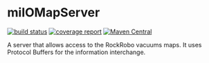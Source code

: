 # miIOMapServer
[![build status](https://git.sg-o.de/root/miIOMapServer/badges/master/build.svg)](https://git.sg-o.de/root/miIOMapServer) [![coverage report](https://git.sg-o.de/root/miIOMapServer/badges/master/coverage.svg)](https://git.sg-o.de/root/miIOMapServer/wikis/report) [![Maven Central](https://maven-badges.herokuapp.com/maven-central/de.sg-o.app/miioMapServer/badge.svg)](https://maven-badges.herokuapp.com/maven-central/de.sg-o.app/miioMapServer)

A server that allows access to the RockRobo vacuums maps. It uses Protocol Buffers for the information interchange.
